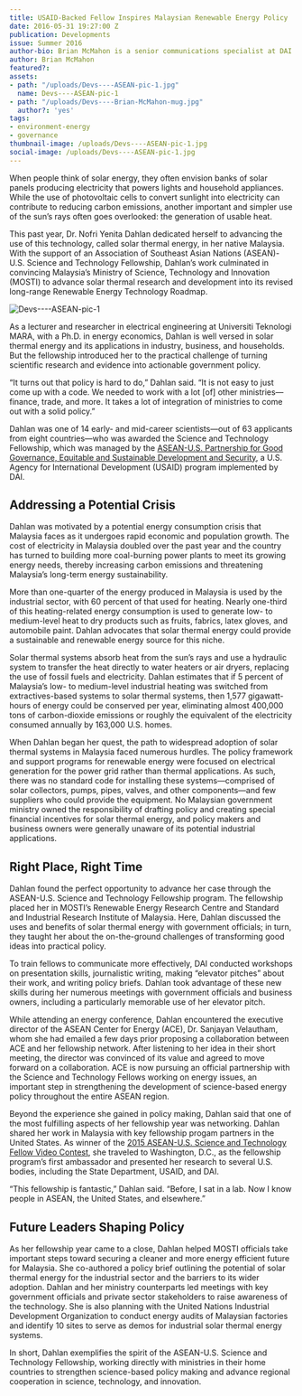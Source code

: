 ```yaml
---
title: USAID-Backed Fellow Inspires Malaysian Renewable Energy Policy
date: 2016-05-31 19:27:00 Z
publication: Developments
issue: Summer 2016
author-bio: Brian McMahon is a senior communications specialist at DAI.
author: Brian McMahon
featured?: 
assets:
- path: "/uploads/Devs----ASEAN-pic-1.jpg"
  name: Devs----ASEAN-pic-1
- path: "/uploads/Devs----Brian-McMahon-mug.jpg"
  author?: 'yes'
tags:
- environment-energy
- governance
thumbnail-image: /uploads/Devs----ASEAN-pic-1.jpg
social-image: /uploads/Devs----ASEAN-pic-1.jpg
---
```


When people think of solar energy, they often envision banks of solar panels producing electricity that powers lights and household appliances. While the use of photovoltaic cells to convert sunlight into electricity can contribute to reducing carbon emissions, another important and simpler use of the sun’s rays often goes overlooked: the generation of usable heat.




This past year, Dr. Nofri Yenita Dahlan dedicated herself to advancing the use of this technology, called solar thermal energy, in her native Malaysia. With the support of an Association of Southeast Asian Nations (ASEAN)-U.S. Science and Technology Fellowship, Dahlan’s work culminated in convincing Malaysia’s Ministry of Science, Technology and Innovation (MOSTI) to advance solar thermal research and development into its revised long-range Renewable Energy Technology Roadmap.

![Devs----ASEAN-pic-1](/uploads/Devs----ASEAN-pic-1.jpg "Dr. Nofri Yenita Dahlan during a recent visit to DAI headquarters in Bethesda, Maryland.") 

As a lecturer and researcher in electrical engineering at Universiti Teknologi MARA, with a Ph.D. in energy economics, Dahlan is well versed in solar thermal energy and its applications in industry, business, and households. But the fellowship introduced her to the practical challenge of turning scientific research and evidence into actionable government policy.

“It turns out that policy is hard to do,” Dahlan said. “It is not easy to just come up with a code. We needed to work with a lot [of] other ministries—finance, trade, and more. It takes a lot of integration of ministries to come out with a solid policy.”

Dahlan was one of 14 early- and mid-career scientists—out of 63 applicants from eight countries—who was awarded the Science and Technology Fellowship, which was managed by the [ASEAN-U.S. Partnership for Good Governance, Equitable and Sustainable Development and Security](http://www.dai.com/our-work/projects/southeast-asia%E2%80%94asean-us-partnership-good-governance-equitable-and-sustainable), a U.S. Agency for International Development (USAID) program implemented by DAI.

## Addressing a Potential Crisis

Dahlan was motivated by a potential energy consumption crisis that Malaysia faces as it undergoes rapid economic and population growth. The cost of electricity in Malaysia doubled over the past year and the country has turned to building more coal-burning power plants to meet its growing energy needs, thereby increasing carbon emissions and threatening Malaysia’s long-term energy sustainability.

More than one-quarter of the energy produced in Malaysia is used by the industrial sector, with 60 percent of that used for heating. Nearly one-third of this heating-related energy consumption is used to generate low- to medium-level heat to dry products such as fruits, fabrics, latex gloves, and automobile paint. Dahlan advocates that solar thermal energy could provide a sustainable and renewable energy source for this niche.

Solar thermal systems absorb heat from the sun’s rays and use a hydraulic system to transfer the heat directly to water heaters or air dryers, replacing the use of fossil fuels and electricity. Dahlan estimates that if 5 percent of Malaysia’s low- to medium-level industrial heating was switched from extractives-based systems to solar thermal systems, then 1,577 gigawatt-hours of energy could be conserved per year, eliminating almost 400,000 tons of carbon-dioxide emissions or roughly the equivalent of the electricity consumed annually by 163,000 U.S. homes.

When Dahlan began her quest, the path to widespread adoption of solar thermal systems in Malaysia faced numerous hurdles. The policy framework and support programs for renewable energy were focused on electrical generation for the power grid rather than thermal applications. As such, there was no standard code for installing these systems—comprised of solar collectors, pumps, pipes, valves, and other components—and few suppliers who could provide the equipment. No Malaysian government ministry owned the responsibility of drafting policy and creating special financial incentives for solar thermal energy, and policy makers and business owners were generally unaware of its  potential industrial applications.

## Right Place, Right Time

Dahlan found the perfect opportunity to advance her case through the ASEAN-U.S. Science and Technology Fellowship program. The fellowship placed her in MOSTI’s Renewable Energy Research Centre and Standard and Industrial Research Institute of Malaysia. Here, Dahlan discussed the uses and benefits of solar thermal energy with government officials; in turn, they taught her about the on-the-ground challenges of transforming good ideas into practical policy.

To train fellows to communicate more effectively, DAI conducted workshops on presentation skills, journalistic writing, making “elevator pitches” about their work, and writing policy briefs. Dahlan took advantage of these new skills during her numerous meetings with government officials and business owners, including a particularly memorable use of her elevator pitch.

While attending an energy conference, Dahlan encountered the executive director of the ASEAN Center for Energy (ACE), Dr. Sanjayan Velautham, whom she had emailed a few days prior proposing a collaboration between ACE and her fellowship network. After listening to her idea in their short meeting, the director was convinced of its value and agreed to move forward on a collaboration. ACE is now pursuing an official partnership with the Science and Technology Fellows working on energy issues, an important step in strengthening the development of science-based energy policy throughout the entire ASEAN region.

Beyond the experience she gained in policy making, Dahlan said that one of the most fulfilling aspects of her fellowship year was networking. Dahlan shared her work in Malaysia with key fellowship progam partners in the United States. As winner of the [2015 ASEAN-U.S. Science and Technology Fellow Video Contest](https://www.youtube.com/watch?v=_oktY-BfMEA&feature=youtu.be), she traveled to Washington, D.C., as the fellowship program’s first ambassador and presented her research to several U.S. bodies, including the State Department, USAID, and DAI.

“This fellowship is fantastic,” Dahlan said. “Before, I sat in a lab. Now I know people in ASEAN, the United States, and elsewhere.”

## Future Leaders Shaping Policy

As her fellowship year came to a close, Dahlan helped MOSTI officials take important steps toward securing a cleaner and more energy efficient future for Malaysia. She co-authored a policy brief outlining the potential of solar thermal energy for the industrial sector and the barriers to its wider adoption. Dahlan and her  ministry counterparts led meetings with key government officials and private sector stakeholders to raise awareness of the technology. She is also planning with the United Nations Industrial Development Organization to conduct energy audits of Malaysian factories and identify 10 sites to serve as demos for industrial solar thermal energy systems.

In short, Dahlan exemplifies the spirit of the ASEAN-U.S. Science and Technology Fellowship, working directly with ministries in their home countries to strengthen science-based policy making and advance regional cooperation in science, technology, and innovation.
